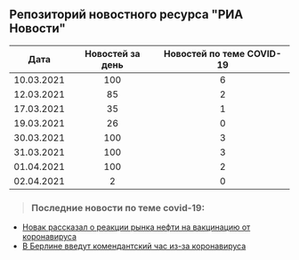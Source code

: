 ## Репозиторий новостного ресурса "РИА Новости"
Дата| Новостей за день| Новостей по теме COVID-19
------- | :-----: | :-----: 
10.03.2021 | 100 | 6 
12.03.2021 | 85 | 2 
17.03.2021 | 35 | 1 
19.03.2021 | 26 | 0 
30.03.2021 | 100 | 3 
31.03.2021 | 100 | 3 
01.04.2021 | 100 | 2 
02.04.2021 | 2 | 0 

> ### Последние новости по теме covid-19:
+ [Новак рассказал о реакции рынка нефти на вакцинацию от коронавируса](https://ria.ru/20210401/neft-1603816896.html)
+ [В Берлине введут комендантский час из-за коронавируса](https://ria.ru/20210401/berlin-1603813020.html)
